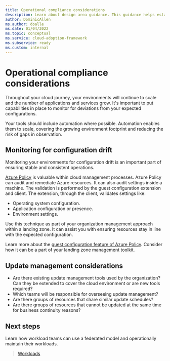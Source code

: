 ```yaml
---
title: Operational compliance considerations
description: Learn about design area guidance. This guidance helps establish operational compliance across your Azure platform services.
author: DominicAllen
ms.author: doalle
ms.date: 01/04/2022
ms.topic: conceptual
ms.service: cloud-adoption-framework
ms.subservice: ready
ms.custom: internal
---
```


# Operational compliance considerations

Throughout your cloud journey, your environments will continue to scale and the number of applications and services grow. It's important to put capabilities in place to monitor for deviations from your expected configurations.

Your tools should include automation where possible. Automation enables them to scale, covering the growing environment footprint and reducing the risk of gaps in observation.

## Monitoring for configuration drift

Monitoring your environments for configuration drift is an important part of ensuring stable and consistent operations.

[Azure Policy](/azure/governance/policy/overview) is valuable within cloud management processes. Azure Policy can audit and remediate Azure resources. It can also audit settings inside a machine. The validation is performed by the guest configuration extension and client. The extension, through the client, validates settings like:

- Operating system configuration.
- Application configuration or presence.
- Environment settings.

Use this technique as part of your organization management approach within a landing zone. It can assist you with ensuring resources stay in line with the expected configuration.

Learn more about the [guest configuration feature of Azure Policy](/azure/governance/policy/concepts/guest-configuration). Consider how it can be a part of your landing zone management toolkit.

## Update management considerations

- Are there existing update management tools used by the organization? Can they be extended to cover the cloud environment or are new tools required?
- Which teams will be responsible for overseeing update management?
- Are there groups of resources that share similar update schedules?
- Are there groups of resources that cannot be updated at the same time for business continuity reasons?

## Next steps

Learn how workload teams can use a federated model and operationally maintain their workloads.


> [Workloads](management-workloads.md)